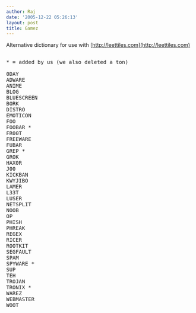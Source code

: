 ```yaml
---
author: Raj
date: '2005-12-22 05:26:13'
layout: post
title: Gamez
---
```


Alternative dictionary for use with [http://leettiles.com](http://leettiles.com)

<pre>

* = added by us (we also deleted a ton)

0DAY
ADWARE
ANIME
BLOG
BLUESCREEN
BORK
DISTRO
EMOTICON
FOO
FOOBAR *
FR00T
FREEWARE
FUBAR
GREP *
GROK
HAX0R
J00
KICKBAN
KWYJIBO
LAMER
L33T
LUSER
NETSPLIT
NOOB
OP
PHISH
PHREAK
REGEX
RICER
ROOTKIT
SEGFAULT
SPAM
SPYWARE *
SUP
TEH
TROJAN
TRONIX *
WAREZ
WEBMASTER
WOOT

</pre>

